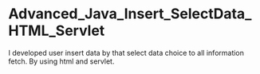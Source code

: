 # Advanced_Java_Insert_SelectData_HTML_Servlet
I developed user insert data by that select data choice to all information fetch. By using html and servlet.
